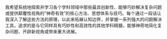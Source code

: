 我希望系统地探索并学习各个学科领域中那些最具创新性、能够巧妙解决复杂问题或提供颠覆性视角的“神奇有效”的核心方法、思想体系与技巧。每个通过一段话让我深入了解这些方法的原理，以此来拓展认知边界，并掌握一系列强大的问题解决工具，追求的是与它同样具有巧妙性和高效性的其他学科精髓，能够神奇地简化复杂问题、开辟新视角或带来重大进展。
